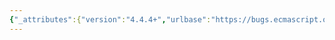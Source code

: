 ```yaml
---
{"_attributes":{"version":"4.4.4+","urlbase":"https://bugs.ecmascript.org/","maintainer":"dherman@mozilla.com"},"bug":{"bug_id":1716,"creation_ts":"2013-08-06 03:19:00 -0700","short_desc":"Add async tests facilities","delta_ts":"2014-07-17 22:56:05 -0700","product":"Test262","component":"Test Harness","version":"unspecified","rep_platform":"All","op_sys":"All","bug_status":"RESOLVED","resolution":"FIXED","priority":"Normal","bug_severity":"enhancement","everconfirmed":true,"reporter":{"uid":"bruant.d","name":"David Bruant"},"assigned_to":{"uid":"brterlso","name":"Brian Terlson"},"cc":["sam.mikes","utatane.tea"],"long_desc":[{"commentid":4759,"comment_count":0,"who":{"uid":"bruant.d","name":"David Bruant"},"bug_when":"2013-08-06 03:19:59 -0700","thetext":"Promises are coming as part of an agreement between W3C/DOM folks and TC39. They're being used in some W3C specs and FirefoxOS implements them and want to ship them [1] very soon.\nIn order to avoid yet another de facto standard, we need tests. In order to have async test, we need support for async tests in the test harness. Domenic suggested a done() facility à la Mocha [2] and it feels like a good idea.\n\nIt unfolds like this:\n\n  test(function(done){\n \n    var r = Math.random();\n\n    setTimeout(function(){\n      if(r < 0.5)\n        done() // test success\n      else\n        done(new Error('wtf')) // test failure\n\n    }, 1000);\n\n  })\n\n\n[1] https://bugzilla.mozilla.org/show_bug.cgi?id=897913\n[2] https://mail.mozilla.org/pipermail/es-discuss/2013-August/032524.html"},{"commentid":9253,"comment_count":1,"who":{"uid":"sam.mikes","name":"Sam Mikes"},"bug_when":"2014-07-17 22:56:05 -0700","thetext":"As of 2014-Jul-17, this has landed in current test262.py -- see\n\nhttps://github.com/niksurya/test262/commit/9aa6b917fa1ee33993899c984199e02e3ab4a9e9"}]}}
---
```

